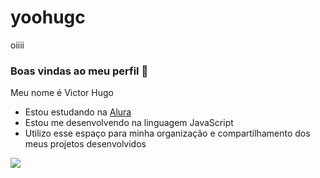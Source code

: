 # yoohugc
oiiii
### Boas vindas ao meu perfil 🖤

Meu nome é Victor Hugo

- Estou estudando na [Alura](https://www.alura.com.br)
- Estou me desenvolvendo na linguagem JavaScript
- Utilizo esse espaço para minha organização e compartilhamento dos meus projetos desenvolvidos

![](https://media.tenor.com/-Gtvs6OpAWYAAAAM/billie-eilish-me.gif)
